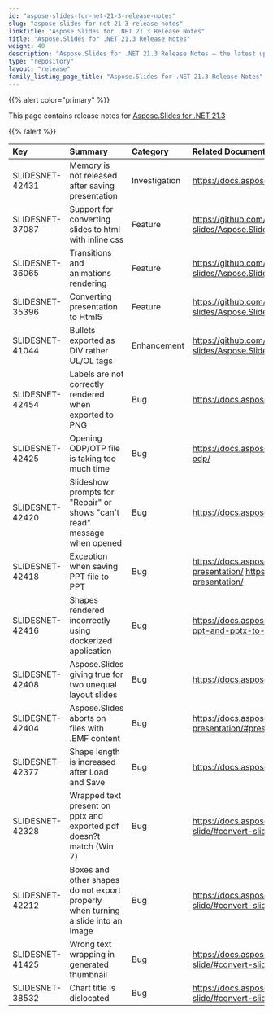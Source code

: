 ```yaml
---
id: "aspose-slides-for-net-21-3-release-notes"
slug: "aspose-slides-for-net-21-3-release-notes"
linktitle: "Aspose.Slides for .NET 21.3 Release Notes"
title: "Aspose.Slides for .NET 21.3 Release Notes"
weight: 40
description: "Aspose.Slides for .NET 21.3 Release Notes – the latest updates and fixes."
type: "repository"
layout: "release"
family_listing_page_title: "Aspose.Slides for .NET 21.3 Release Notes"
---
```


{{% alert color="primary" %}} 

This page contains release notes for [Aspose.Slides for .NET 21.3](https://www.nuget.org/packages/Aspose.Slides.NET/)

{{% /alert %}} 

|**Key**|**Summary**|**Category**|**Related Documentation**|
| :- | :- | :- | :- |
|SLIDESNET-42431|Memory is not released after saving presentation|Investigation|<https://docs.aspose.com/slides/net/picture-frame/>
|SLIDESNET-37087|Support for converting slides to html with inline css|Feature|<https://github.com/aspose-slides/Aspose.Slides.WebExtensions/blob/main/README.md>
|SLIDESNET-36065|Transitions and animations rendering|Feature|<https://github.com/aspose-slides/Aspose.Slides.WebExtensions/blob/main/README.md>
|SLIDESNET-35396|Converting presentation to Html5 |Feature|<https://github.com/aspose-slides/Aspose.Slides.WebExtensions/blob/main/README.md>
|SLIDESNET-41044|Bullets exported as DIV rather UL/OL tags|Enhancement|<https://github.com/aspose-slides/Aspose.Slides.WebExtensions/blob/main/README.md>
|SLIDESNET-42454|Labels are not correctly rendered when exported to PNG|Bug|<https://docs.aspose.com/slides/java/powerpoint-charts/>
|SLIDESNET-42425|Opening ODP/OTP file is taking too much time|Bug|<https://docs.aspose.com/slides/net/convert-openoffice-odp/>
|SLIDESNET-42420|Slideshow prompts for "Repair" or shows "can't read" message when opened|Bug|<https://docs.aspose.com/slides/net/clone-slides/>
|SLIDESNET-42418|Exception when saving PPT file to PPT|Bug|<https://docs.aspose.com/slides/net/extract-text-from-presentation/>  <https://docs.aspose.com/slides/net/save-presentation/>
|SLIDESNET-42416|Shapes rendered incorrectly using dockerized application|Bug|<https://docs.aspose.com/slides/net/convert-powerpoint-ppt-and-pptx-to-jpg/>
|SLIDESNET-42408|Aspose.Slides giving true for two unequal layout slides|Bug|<https://docs.aspose.com/slides/net/compare-slides/>
|SLIDESNET-42404|Aspose.Slides aborts on files with .EMF content|Bug|<https://docs.aspose.com/slides/net/convert-presentation/#presentation-to-pdf-conversion>
|SLIDESNET-42377|Shape length is increased after Load and Save |Bug|<https://docs.aspose.com/slides/net/save-presentation/>
|SLIDESNET-42328|Wrapped text present on pptx and exported pdf doesn?t match (Win 7)|Bug|<https://docs.aspose.com/slides/net/convert-slide/#convert-slide-to-bitmap>
|SLIDESNET-42212|Boxes and other shapes do not export properly when turning a slide into an Image|Bug|<https://docs.aspose.com/slides/net/convert-slide/#convert-slide-to-bitmap>
|SLIDESNET-41425|Wrong text wrapping in generated thumbnail|Bug|<https://docs.aspose.com/slides/net/convert-slide/#convert-slide-to-bitmap>
|SLIDESNET-38532|Chart title is dislocated|Bug|<https://docs.aspose.com/slides/net/convert-slide/#convert-slide-to-bitmap>
